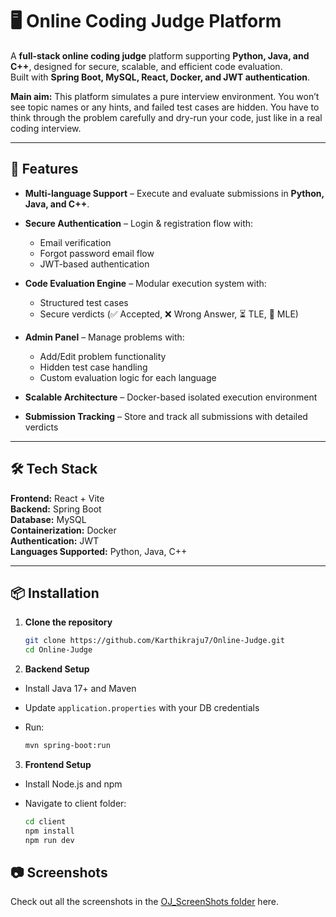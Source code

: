 # 🖥️ Online Coding Judge Platform

A **full-stack online coding judge** platform supporting **Python, Java, and C++**, designed for secure, scalable, and efficient code evaluation.  
Built with **Spring Boot, MySQL, React, Docker, and JWT authentication**.

**Main aim:** This platform simulates a pure interview environment. You won’t see topic names or any hints, and failed test cases are hidden. You have to think through the problem carefully and dry-run your code, just like in a real coding interview.

---

## 🚀 Features

- **Multi-language Support** – Execute and evaluate submissions in **Python, Java, and C++**.

- **Secure Authentication** – Login & registration flow with:  
  - Email verification  
  - Forgot password email flow  
  - JWT-based authentication

- **Code Evaluation Engine** – Modular execution system with:  
  - Structured test cases  
  - Secure verdicts (✅ Accepted, ❌ Wrong Answer, ⏳ TLE, 💾 MLE)

- **Admin Panel** – Manage problems with:  
  - Add/Edit problem functionality  
  - Hidden test case handling  
  - Custom evaluation logic for each language

- **Scalable Architecture** – Docker-based isolated execution environment

- **Submission Tracking** – Store and track all submissions with detailed verdicts

---

## 🛠️ Tech Stack

**Frontend:** React + Vite  
**Backend:** Spring Boot  
**Database:** MySQL  
**Containerization:** Docker  
**Authentication:** JWT  
**Languages Supported:** Python, Java, C++

---

## 📦 Installation

1. **Clone the repository**

   ```bash
   git clone https://github.com/Karthikraju7/Online-Judge.git
   cd Online-Judge

2. **Backend Setup**

- Install Java 17+ and Maven
- Update `application.properties` with your DB credentials
- Run:

  ```bash
  mvn spring-boot:run

3. **Frontend Setup**

- Install Node.js and npm
- Navigate to client folder:

  ```bash
  cd client
  npm install
  npm run dev

## 📷 Screenshots

Check out all the screenshots in the [OJ_ScreenShots folder](OJ_ScreenShots/) here.




